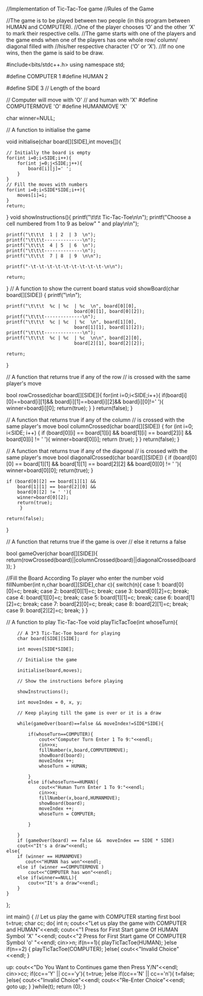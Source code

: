 //Implementation of Tic-Tac-Toe game
//Rules of the Game

//The game is to be played between two people (in this program between HUMAN and COMPUTER).
//One of the player chooses ‘O’ and the other ‘X’ to mark their respective cells.
//The game starts with one of the players and the game ends when one of the players has one whole row/ column/ diagonal filled with //his/her respective character (‘O’ or ‘X’).
//If no one wins, then the game is said to be draw.



#include<bits/stdc++.h>
using namespace std;

#define COMPUTER 1
#define HUMAN 2

#define SIDE 3 // Length of the board

// Computer will move with 'O'
// and human with 'X'
#define COMPUTERMOVE 'O'
#define HUMANMOVE 'X'

char winner=NULL;

// A function to initialise the game

void initialise(char board[][SIDE],int moves[]){

    // Initially the board is empty
    for(int i=0;i<SIDE;i++){
        for(int j=0;j<SIDE;j++){
            board[i][j]=' ';
        }
    }
    // Fill the moves with numbers
    for(int i=0;i<SIDE*SIDE;i++){
        moves[i]=i;
    }
    return;
}
void showInstructions(){
        printf("\t\t\t  Tic-Tac-Toe\n\n");
    printf("Choose a cell numbered from 1 to 9 as below"
            " and play\n\n");

    printf("\t\t\t  1 | 2  | 3  \n");
    printf("\t\t\t--------------\n");
    printf("\t\t\t  4 | 5  | 6  \n");
    printf("\t\t\t--------------\n");
    printf("\t\t\t  7 | 8  | 9  \n\n");

    printf("-\t-\t-\t-\t-\t-\t-\t-\t-\t-\n\n");

    return;


}
// A function to show the current board status
void showBoard(char board[][SIDE])
{
    printf("\n\n");

    printf("\t\t\t  %c | %c  | %c  \n", board[0][0],
                             board[0][1], board[0][2]);
    printf("\t\t\t--------------\n");
    printf("\t\t\t  %c | %c  | %c  \n", board[1][0],
                             board[1][1], board[1][2]);
    printf("\t\t\t--------------\n");
    printf("\t\t\t  %c | %c  | %c  \n\n", board[2][0],
                             board[2][1], board[2][2]);

    return;
}

// A function that returns true if any of the row
// is crossed with the same player's move

bool rowCrossed(char board[][SIDE]){
    for(int i=0;i<SIDE;i++){
        if(board[i][0]==board[i][1]&&
           board[i][1]==board[i][2]&&
           board[i][0]!=' '){
            winner=board[i][0];
            return(true);
        }
    }
    return(false);
}

// A function that returns true if any of the column
// is crossed with the same player's move
bool columnCrossed(char board[][SIDE])
{
    for (int i=0; i<SIDE; i++)
    {
        if (board[0][i] == board[1][i] &&
            board[1][i] == board[2][i] &&
            board[0][i] != ' '){
            winner=board[0][i];
            return (true);
            }
    }
    return(false);
}

// A function that returns true if any of the diagonal
// is crossed with the same player's move
bool diagonalCrossed(char board[][SIDE])
{
    if (board[0][0] == board[1][1] &&
        board[1][1] == board[2][2] &&
        board[0][0] != ' '){
        winner=board[0][0];
        return(true);
        }

    if (board[0][2] == board[1][1] &&
        board[1][1] == board[2][0] &&
        board[0][2] != ' '){
        winner=board[0][2];
        return(true);
         }

    return(false);
}



// A function that returns true if the game is over
// else it returns a false

bool gameOver(char board[][SIDE]){
    return(rowCrossed(board)||columnCrossed(board)||diagonalCrossed(board));
}

//Fill the Board According To player who enter the number
void fillNumber(int n,char board[][SIDE],char c){
    switch(n){
case 1:
    board[0][0]=c;
    break;
case 2:
    board[0][1]=c;
    break;
case 3:
    board[0][2]=c;
    break;
case 4:
    board[1][0]=c;
    break;
case 5:
    board[1][1]=c;
    break;
case 6:
    board[1][2]=c;
    break;
case 7:
    board[2][0]=c;
    break;
case 8:
    board[2][1]=c;
    break;
case 9:
    board[2][2]=c;
    break;
    }
}


// A function to play Tic-Tac-Toe
void  playTicTacToe(int whoseTurn){

        // A 3*3 Tic-Tac-Toe board for playing
        char board[SIDE][SIDE];

        int moves[SIDE*SIDE];

        // Initialise the game

        initialise(board,moves);

        // Show the instructions before playing

        showInstructions();

        int moveIndex = 0, x, y;

        // Keep playing till the game is over or it is a draw

        while(gameOver(board)==false && moveIndex!=SIDE*SIDE){

            if(whoseTurn==COMPUTER){
                cout<<"Computer Turn Enter 1 To 9:"<<endl;
                cin>>x;
                fillNumber(x,board,COMPUTERMOVE);
                showBoard(board);
                moveIndex ++;
                whoseTurn = HUMAN;

            }
            else if(whoseTurn==HUMAN){
                cout<<"Human Turn Enter 1 To 9:"<<endl;
                cin>>x;
                fillNumber(x,board,HUMANMOVE);
                showBoard(board);
                moveIndex ++;
                whoseTurn = COMPUTER;

            }

        }
        if (gameOver(board) == false &&  moveIndex == SIDE * SIDE)
        cout<<"It's a draw"<<endl;
    else{
        if (winner == HUMANMOVE)
           cout<<"HUMAN has won"<<endl;
        else if (winner ==COMPUTERMOVE )
            cout<<"COMPUTER has won"<<endl;
        else if(winner==NULL){
            cout<<"It's a draw"<<endl;
        }
    }


};

int main()
{
    // Let us play the game with COMPUTER starting first
    bool t=true;
    char cc;
    do{
    int n;
    cout<<"Let us play the game with COMPUTER and HUMAN"<<endl;
    cout<<"1 Press for First Start game Of HUMAN Symbol 'X' "<<endl;
    cout<<"2 Press for First Start game Of COMPUTER Symbol 'o'  "<<endl;
    cin>>n;
   if(n==1){
    playTicTacToe(HUMAN);
   }else if(n==2)
   {
       playTicTacToe(COMPUTER);
   }else{
    cout<<"Invalid  Choice"<<endl;
   }

   up:
    cout<<"Do You Want to Continues game then Press Y/N"<<endl;
    cin>>cc;
    if(cc=='Y' || cc=='y'){
        t=true;
    }else if(cc=='N' || cc=='n'){
        t=false;
     }else{
     cout<<"Invalid Choice"<<endl;
    cout<<"Re-Enter Choice"<<endl;
     goto up;
     }
    }while(t);
    return (0);
}
